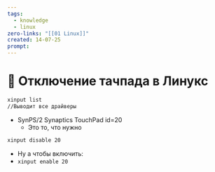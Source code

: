 ```yaml
---
tags:
  - knowledge
  - linux
zero-links: "[[01 Linux]]"
created: 14-07-25
prompt:
---
```

# 📑 Отключение тачпада в Линукс

```bash
xinput list
//Выводит все драйверы
```
- SynPS/2 Synaptics TouchPad id=20 
	- Это то, что нужно

```bash
xinput disable 20
```
- Ну а чтобы включить:
- `xinput enable 20`
